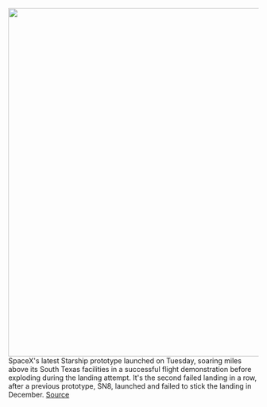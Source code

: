 <img src='https://cdn.vox-cdn.com/thumbor/25HpJkaUlopDrhnO_ndJkx32YCw=/0x0:2800x1590/1200x0/filters:focal(0x0:2800x1590):no_upscale()/cdn.vox-cdn.com/uploads/chorus_asset/file/22277204/Screen_Shot_2021_02_02_at_3.31.59_PM.png' width='700px' /><br/>
SpaceX's latest Starship prototype launched on Tuesday, soaring miles above its South Texas facilities in a successful flight demonstration before exploding during the landing attempt. It's the second failed landing in a row, after a previous prototype, SN8, launched and failed to stick the landing in December.
<a href='https://www.theverge.com/2021/2/2/22262937/spacex-sn9-starship-test-flight-successful-explode-landing'> Source <a/>